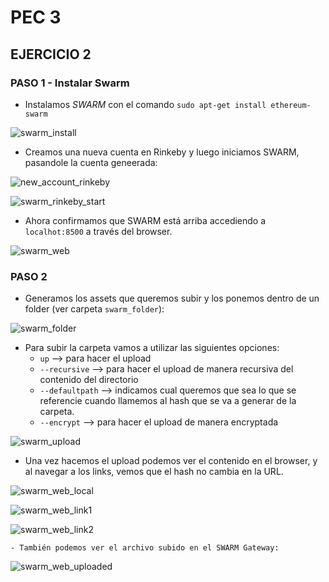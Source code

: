 # PEC 3
## EJERCICIO 2

### PASO 1 - Instalar Swarm

- Instalamos *SWARM* con el comando `sudo apt-get install ethereum-swarm`

![swarm_install](https://github.com/egabete/Disenio-y-Desarrollo/blob/master/PEC_2/Ejercicio_3/img/swarm_install.png)

- Creamos una nueva cuenta en Rinkeby y luego iniciamos SWARM, pasandole la cuenta geneerada:

![new_account_rinkeby](https://github.com/egabete/Disenio-y-Desarrollo/blob/master/PEC_2/Ejercicio_3/img/new_account_rinkeby.png)

![swarm_rinkeby_start](https://github.com/egabete/Disenio-y-Desarrollo/blob/master/PEC_2/Ejercicio_3/img/swarm_rinkeby_start.png)

- Ahora confirmamos que SWARM está arriba accediendo a `localhot:8500` a través del browser.

 ![swarm_web](https://github.com/egabete/Disenio-y-Desarrollo/blob/master/PEC_2/Ejercicio_3/img/swarm_web.png)


### PASO 2

- Generamos los assets que queremos subir y los ponemos dentro de un folder (ver carpeta `swarm_folder`):

 ![swarm_folder](https://github.com/egabete/Disenio-y-Desarrollo/blob/master/PEC_2/Ejercicio_3/img/swarm_folder.png)


- Para subir la carpeta vamos a utilizar las siguientes opciones:
    - `up` --> para hacer el upload
    - `--recursive` --> para hacer el upload de manera recursiva del contenido del directorio
    - `--defaultpath` --> indicamos cual queremos que sea lo que se referencie cuando llamemos al hash que se va a generar de la carpeta.
    - `--encrypt` --> para hacer el upload de manera encryptada

 ![swarm_upload](https://github.com/egabete/Disenio-y-Desarrollo/blob/master/PEC_2/Ejercicio_3/img/swarm_upload.png)

 - Una vez hacemos el upload podemos ver el contenido en el browser, y al navegar a los links, vemos que el hash no cambia en la URL.

  ![swarm_web_local](https://github.com/egabete/Disenio-y-Desarrollo/blob/master/PEC_2/Ejercicio_3/img/swarm_web_local.png)

  ![swarm_web_link1](https://github.com/egabete/Disenio-y-Desarrollo/blob/master/PEC_2/Ejercicio_3/img/swarm_link1.png)

  ![swarm_web_link2](https://github.com/egabete/Disenio-y-Desarrollo/blob/master/PEC_2/Ejercicio_3/img/swarm_link2.png)

    - También podemos ver el archivo subido en el SWARM Gateway:

  ![swarm_web_uploaded](https://github.com/egabete/Disenio-y-Desarrollo/blob/master/PEC_2/Ejercicio_3/img/swarm_uploaded.png)

